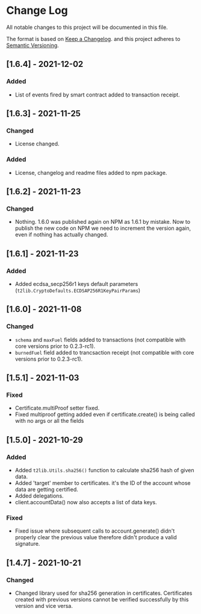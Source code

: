
# Change Log

All notable changes to this project will be documented in this file.

The format is based on [Keep a Changelog](http://keepachangelog.com/).
and this project adheres to [Semantic Versioning](http://semver.org/).

## [1.6.4] - 2021-12-02

### Added

- List of events fired by smart contract added to transaction receipt.

## [1.6.3] - 2021-11-25

### Changed

- License changed.

### Added

- License, changelog and readme files added to npm package.

## [1.6.2] - 2021-11-23

### Changed

- Nothing. 1.6.0 was published again on NPM as 1.6.1 by mistake. Now to publish the new code on NPM we need to increment the version again, even if nothing has actually changed.

## [1.6.1] - 2021-11-23

### Added

- Added ecdsa_secp256r1 keys default parameters (```t2lib.CryptoDefaults.ECDSAP256R1KeyPairParams```)

## [1.6.0] - 2021-11-08

### Changed

- ```schema``` and ```maxFuel``` fields added to transactions (not compatible with core versions prior to 0.2.3-rc1).
- ```burnedFuel``` field added to trancsaction receipt (not compatible with core versions prior to 0.2.3-rc1).

## [1.5.1] - 2021-11-03

### Fixed
- Certificate.multiProof setter fixed.
- Fixed multiproof getting added even if certificate.create() is being called with no args or all the fields

## [1.5.0] - 2021-10-29

### Added

- Added ```t2lib.Utils.sha256()``` function to calculate sha256 hash of given data.
- Added 'target' member to certificates. it's the ID of the account whose data are getting certified.
- Added delegations.
- client.accountData() now also accepts a list of data keys.

### Fixed

- Fixed issue where subsequent calls to account.generate() didn't properly clear the previous value therefore didn't produce a valid signature.

## [1.4.7] - 2021-10-21

### Changed

- Changed library used for sha256 generation in certificates. Certificates created with previous versions cannot be verified successfully by this version and vice versa.